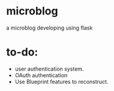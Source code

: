 # microblog
a microblog developing using flask

# to-do:
- user authentication system.
- OAuth authentication
- Use Blueprint features to reconstruct.